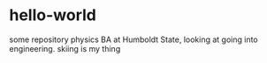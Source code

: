 # hello-world
some repository
physics BA at Humboldt State, looking at going into engineering. skiing is my thing
